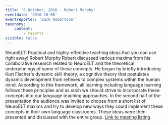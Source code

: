 ```yaml
---
title: '8 October, 2016 - Robert Murphy'
eventdate: '2016-10-08'
eventreporter: 'Zack Robertson'
taxonomy:
    content:
        - reports
visible: false
---
```


NeuroELT: Practical and highly-effective teaching ideas that you can use right away!
Robert Murphy
Robert discussed various maxims from his collaborative research related to NeuroELT and the theoretical underpinnings of some of these concepts. He began by briefly introducing Kurt Fischer's dynamic skill theory, a cognitive theory that postulates dynamic development from reflexes to complex systems within the human mind. According to this framework, all learning including language learning follows these principles and as such we should strive to incorporate these concepts into our language teaching approaches. In the second half of the presentation the audience was invited to choose from a short list of NeuroELT maxims and try to develop new ways they could implement these concepts in their own language classrooms. These ideas were then presented and discussed with the entire group.
<a href="../schedule/2016/october/08">Link to meeting listing</a>
